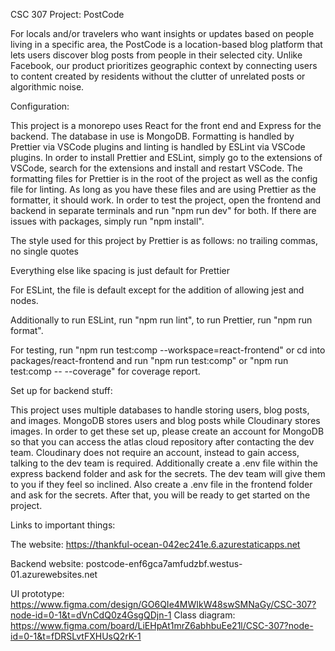 CSC 307 Project: PostCode

For locals and/or travelers who want insights or updates based on people living in a specific area, the PostCode is a location-based blog platform that lets users discover blog posts from people in their selected city. Unlike Facebook, our product prioritizes geographic context by connecting users to content created by residents without the clutter of unrelated posts or algorithmic noise.

Configuration:

This project is a monorepo uses React for the front end and Express for the backend. The database in use is MongoDB. Formatting is handled by Prettier via VSCode plugins and linting is handled by ESLint via VSCode plugins. In order to install Prettier and ESLint, simply go to the extensions of VSCode, search for the extensions and install and restart VSCode. The formatting files for Prettier is in the root of the project as well as the config file for linting. As long as you have these files and are using Prettier as the formatter, it should work. In order to test the project, open the frontend and backend in separate terminals and run "npm run dev" for both. If there are issues with packages, simply run "npm install".

The style used for this project by Prettier is as follows: no trailing commas, no single quotes

Everything else like spacing is just default for Prettier

For ESLint, the file is default except for the addition of allowing jest and nodes.

Additionally to run ESLint, run "npm run lint", to run Prettier, run "npm run format".

For testing, run "npm run test:comp --workspace=react-frontend" or cd into packages/react-frontend and run "npm run test:comp" or "npm run test:comp -- --coverage" for coverage report.

Set up for backend stuff:

This project uses multiple databases to handle storing users, blog posts, and images. MongoDB stores users and blog posts while Cloudinary stores images. In order to get these set up, please create an account for MongoDB so that you can access the atlas cloud repository after contacting the dev team. Cloudinary does not require an account, instead to gain access, talking to the dev team is required. Additionally create a .env file within the express backend folder and ask for the secrets. The dev team will give them to you if they feel so inclined. Also create a .env file in the frontend folder and ask for the secrets. After that, you will be ready to get started on the project.

Links to important things:

The website: https://thankful-ocean-042ec241e.6.azurestaticapps.net

Backend website: postcode-enf6gca7amfudzbf.westus-01.azurewebsites.net


UI prototype: https://www.figma.com/design/GO6QIe4MWIkW48swSMNaGy/CSC-307?node-id=0-1&t=dVnCdQ0z4GsgQDjn-1
Class diagram: https://www.figma.com/board/LiEHpAt1mrZ6abhbuEe21l/CSC-307?node-id=0-1&t=fDRSLvtFXHUsQ2rK-1
